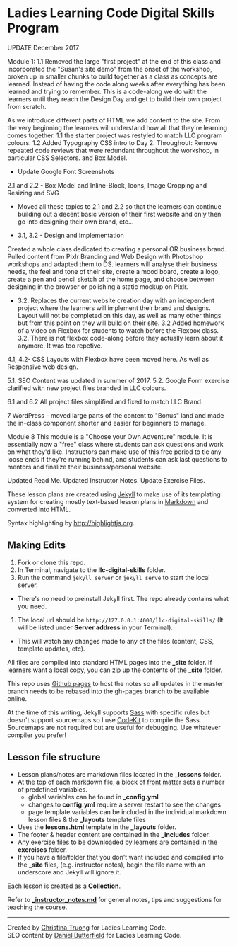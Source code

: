 # Ladies Learning Code Digital Skills Program

UPDATE December 2017

Module 1: 
1.1 Removed the large "first project" at the end of this class and incorporated the "Susan's site demo" from the onset of the workshop, broken up in smaller chunks to build together as a class as concepts are learned. Instead of having the code along weeks after everything has been learned and trying to remember. This is a code-along we do with the learners until they reach the Design Day and get to build their own project from scratch. 

As we introduce different parts of HTML we add content to the site. From the very beginning the learners will understand how all that they're learning comes together.
1.1 the starter project was restyled to match LLC program colours.
1.2 Added Typography CSS intro to Day 2. 
Throughout:
Remove repeated code reviews that were redundant throughout the workshop, in particular CSS Selectors. and Box Model.  
- Update Google Font Screenshots

2.1 and 2.2 - Box Model and Inline-Block, Icons, Image Cropping and Resizing and SVG
- Moved all these topics to 2.1 and 2.2 so that the learners can continue building out a decent basic version of their first website and only then go into designing their own brand, etc...

- 3.1, 3.2 - Design and Implementation

Created a whole class dedicated to creating a personal OR business brand. Pulled content from Pixlr Branding and Web Design with Photoshop workshops and adapted them to DS. learners will analyse their business needs, the feel and tone of their site, create a mood board, create a logo, create a pen and pencil sketch of the home page, and choose between designing in the browser or polishing a static mockup on Pixlr. 

- 3.2. Replaces the current website creation day with an independent project where the learners will implement their brand and designs. Layout will not be completed on this day, as well as many other things but from this point on they will build on their site. 
3.2 Added homework of a video on Flexbox for students to watch before the Flexbox class. 
3.2. There is not flexbox code-along before they actually learn about it anymore. It was too repetive. 

4.1, 4.2- CSS Layouts with Flexbox have been moved here. As well as Responsive web design. 

5.1. SEO Content was updated in summer of 2017. 
5.2. Google Form exercise clarified with new project files branded in LLC colours. 
 
6.1 and 6.2 All project files simplified and fixed to match LLC Brand. 

7 WordPress - moved large parts of the content to "Bonus" land and made the in-class component shorter and easier for beginners to manage. 

Module 8 This module is a "Choose your Own Adventure" module. It is essentially now a "free" class where students can ask questions and work on what they'd like. Instructors can make use of this free period to tie any loose ends if they're running behind, and students can ask last questions to mentors and finalize their business/personal website. 

Updated Read Me. 
Updated Instructor Notes. 
Update Exercise Files. 


These lesson plans are created using [Jekyll](http://jekyllrb.com/) to make use of its templating system for creating mostly text-based lesson plans in [Markdown](http://daringfireball.net/projects/markdown/) and converted into HTML.

Syntax highlighting by <http://highlightjs.org>.

## Making Edits

1. Fork or clone this repo.
1. In Terminal, navigate to the **llc-digital-skills** folder.
1. Run the command `jekyll server` or `jekyll serve` to start the local server.
  * There's no need to preinstall Jekyll first.  The repo already contains what you need.
1. The local url should be `http://127.0.0.1:4000/llc-digital-skills/` (It will be listed under **Server address** in your Terminal).
  * This will watch any changes made to any of the files (content, CSS, template updates, etc).
  
All files are compiled into standard HTML pages into the **_site** folder.  If learners want a local copy, you can zip up the contents of the **_site** folder.  

This repo uses [Github pages](https://help.github.com/articles/using-jekyll-with-pages/) to host the notes so all updates in the master branch needs to be rebased into the gh-pages branch to be available online.

At the time of this writing, Jekyll supports [Sass](http://jekyllrb.com/docs/assets/) with specific rules but doesn't support sourcemaps so I use [CodeKit](https://incident57.com/codekit/index.html) to compile the Sass. Sourcemaps are not required but are useful for debugging. Use whatever compiler you prefer!

## Lesson file structure

* Lesson plans/notes are markdown files located in the **_lessons** folder.
* At the top of each markdown file, a block of [front matter](http://jekyllrb.com/docs/frontmatter/) sets a number of predefined variables.
  * global variables can be found in **_config.yml**
  * changes to **config.yml** require a server restart to see the changes
  * page template variables can be included in the individual markdown lesson files & the **_layouts** template files
* Uses the **lessons.html** template in the **_layouts** folder.
* The footer & header content are contained in the **_includes** folder.
* Any exercise files to be downloaded by learners are contained in the **exercises** folder.
* If you have a file/folder that you don't want included and compiled into the **_site** files, (e.g. instructor notes), begin the file name with an underscore and Jekyll will ignore it.

Each lesson is created as a **[Collection](http://jekyllrb.com/docs/collections/)**.

Refer to **[_instructor_notes.md](_instructor_notes.md)** for general notes, tips and suggestions for teaching the course.

---
Created by [Christina Truong](http://christinatruong.com) for Ladies Learning Code.  
SEO content by [Daniel Butterfield](https://twitter.com/DanielButterf) for Ladies Learning Code.
